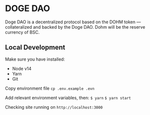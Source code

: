 # DOGE DAO

Doge DAO is a decentralized protocol based on the DOHM token — collateralized and backed by the Doge DAO. Dohm will be the reserve currency of BSC. 

## Local Development

Make sure you have installed:
- Node v14
- Yarn
- Git

Copy environment file
```cp .env.example .evn```

Add relevant environment variables, then:
```$ yarn```
```$ yarn start```

Checking site running on ```http://localhost:3000```
